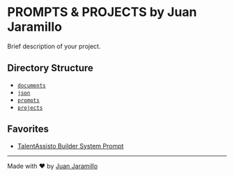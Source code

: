 # PROMPTS & PROJECTS by Juan Jaramillo

Brief description of your project.

## Directory Structure

- [`documents`](./documents/)
- [`json`](./json/)
- [`prompts`](./prompts/)
- [`projects`](./projects/)

## Favorites

- [TalentAssisto Builder System Prompt](./prompts/talent-assisto-saas.md)

---

Made with ❤️ by [Juan Jaramillo](https://juanjaramillo.tech)

